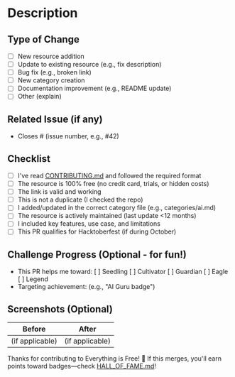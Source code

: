 # Description

<!-- Briefly describe your changes (e.g., "Adding a new AI tool to AI & Automation category") -->

## Type of Change

- [ ] New resource addition
- [ ] Update to existing resource (e.g., fix description)
- [ ] Bug fix (e.g., broken link)
- [ ] New category creation
- [ ] Documentation improvement (e.g., README update)
- [ ] Other (explain)

## Related Issue (if any)

- Closes # (issue number, e.g., #42)

## Checklist

- [ ] I've read [CONTRIBUTING.md](CONTRIBUTING.md) and followed the required format
- [ ] The resource is 100% free (no credit card, trials, or hidden costs)
- [ ] The link is valid and working
- [ ] This is not a duplicate (I checked the repo)
- [ ] I added/updated in the correct category file (e.g., categories/ai.md)
- [ ] The resource is actively maintained (last update <12 months)
- [ ] I included key features, use case, and limitations
- [ ] This PR qualifies for Hacktoberfest (if during October)

## Challenge Progress (Optional - for fun!)

- This PR helps me toward: [ ] Seedling [ ] Cultivator [ ] Guardian [ ] Eagle [ ] Legend
- Targeting achievement: (e.g., "AI Guru badge")

## Screenshots (Optional)

| Before | After |
|--------|-------|
| (if applicable) | (if applicable) |

Thanks for contributing to Everything is Free! 🚀 If this merges, you'll earn points toward badges—check [HALL_OF_FAME.md](docs/HALL_OF_FAME.md)!
